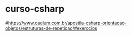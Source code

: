 # curso-csharp
#https://www.caelum.com.br/apostila-csharp-orientacao-objetos/estruturas-de-repeticao/#exerccios
